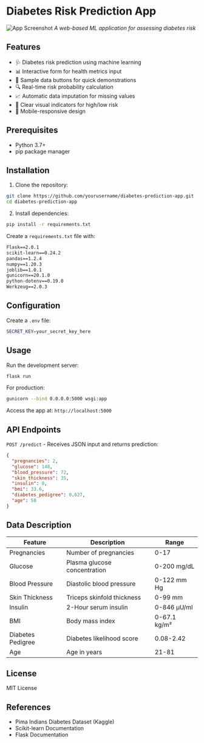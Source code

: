 # Diabetes Risk Prediction App

![App Screenshot](https://via.placeholder.com/800x450.png?text=Diabetes+Risk+Prediction+App)
*A web-based ML application for assessing diabetes risk*

## Features

- 🩺 Diabetes risk prediction using machine learning
- 📊 Interactive form for health metrics input
- 🧪 Sample data buttons for quick demonstrations
- 🔍 Real-time risk probability calculation
- 📈 Automatic data imputation for missing values
- 🚦 Clear visual indicators for high/low risk
- 📱 Mobile-responsive design

## Prerequisites

- Python 3.7+
- pip package manager

## Installation

1. Clone the repository:
```bash
git clone https://github.com/yourusername/diabetes-prediction-app.git
cd diabetes-prediction-app
```

2. Install dependencies:
```bash
pip install -r requirements.txt
```

Create a `requirements.txt` file with:
```txt
Flask==2.0.1
scikit-learn==0.24.2
pandas==1.2.4
numpy==1.20.3
joblib==1.0.1
gunicorn==20.1.0
python-dotenv==0.19.0
Werkzeug==2.0.3
```

## Configuration

Create a `.env` file:
```bash
SECRET_KEY=your_secret_key_here
```

## Usage

Run the development server:
```bash
flask run
```

For production:
```bash
gunicorn --bind 0.0.0.0:5000 wsgi:app
```

Access the app at: `http://localhost:5000`

## API Endpoints

`POST /predict` - Receives JSON input and returns prediction:
```json
{
  "pregnancies": 2,
  "glucose": 148,
  "blood_pressure": 72,
  "skin_thickness": 35,
  "insulin": 0,
  "bmi": 33.6,
  "diabetes_pedigree": 0.627,
  "age": 50
}
```

## Data Description

| Feature | Description | Range |
|---------|-------------|-------|
| Pregnancies | Number of pregnancies | 0-17 |
| Glucose | Plasma glucose concentration | 0-200 mg/dL |
| Blood Pressure | Diastolic blood pressure | 0-122 mm Hg |
| Skin Thickness | Triceps skinfold thickness | 0-99 mm |
| Insulin | 2-Hour serum insulin | 0-846 μU/ml |
| BMI | Body mass index | 0-67.1 kg/m² |
| Diabetes Pedigree | Diabetes likelihood score | 0.08-2.42 |
| Age | Age in years | 21-81 |

## License

MIT License

## References

- Pima Indians Diabetes Dataset (Kaggle)
- Scikit-learn Documentation
- Flask Documentation
